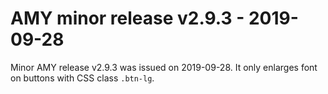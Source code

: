 # AMY minor release v2.9.3 - 2019-09-28

Minor AMY release v2.9.3 was issued on 2019-09-28. It only enlarges font
on buttons with CSS class `.btn-lg`.
